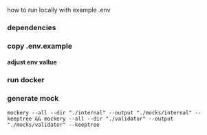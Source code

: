 how to run locally with example .env
### dependencies

### copy .env.example


#### adjust env vallue

### run docker




### generate mock
```
mockery --all --dir "./internal" --output "./mocks/internal" --keeptree && mockery --all --dir "./validator" --output "./mocks/validator" --keeptree
```